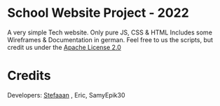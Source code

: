 # School Website Project - 2022

A very simple Tech website. Only pure JS, CSS & HTML
Includes some Wireframes & Documentation in german.
Feel free to us the scripts, but credit us under the [Apache License 2.0](https://www.apache.org/licenses/LICENSE-2.0.html)

# Credits

  Developers: [Stefaaan](https://twitter.com/Stefaaan06) , Eric, SamyEpik30
  
    
  
